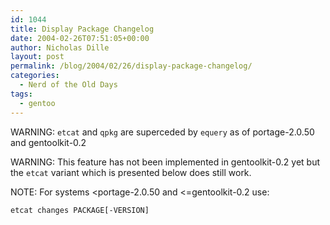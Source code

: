 ```yaml
---
id: 1044
title: Display Package Changelog
date: 2004-02-26T07:51:05+00:00
author: Nicholas Dille
layout: post
permalink: /blog/2004/02/26/display-package-changelog/
categories:
  - Nerd of the Old Days
tags:
  - gentoo
---
```

WARNING: `etcat` and `qpkg` are superceded by `equery` as of portage-2.0.50 and gentoolkit-0.2

WARNING: This feature has not been implemented in gentoolkit-0.2 yet but the `etcat` variant which is presented below does still work.

NOTE: For systems <portage-2.0.50 and <=gentoolkit-0.2 use:
  
`etcat changes PACKAGE[-VERSION]`
